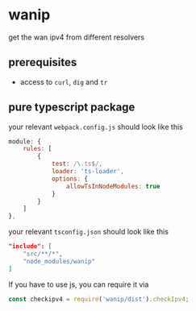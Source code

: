 # wanip
get the wan ipv4 from different resolvers

## prerequisites

* access to `curl`, `dig` and `tr`


## pure typescript package

your relevant `webpack.config.js` should look like this
```javascript
module: {
    rules: [
        {
            test: /\.ts$/,
            loader: 'ts-loader',
            options: {
                allowTsInNodeModules: true
            }
        }
    ]
},
```
your relevant `tsconfig.json` should look like this
```json
"include": [
    "src/**/*",
    "node_modules/wanip"
]
```

If you have to use js, you can require it via
```js
const checkipv4 = require('wanip/dist').checkIpv4;
```
